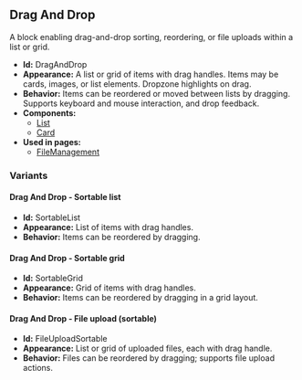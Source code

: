 ## Drag And Drop
A block enabling drag-and-drop sorting, reordering, or file uploads within a list or grid.
- **Id:** DragAndDrop
- **Appearance:** A list or grid of items with drag handles. Items may be cards, images, or list elements. Dropzone highlights on drag.
- **Behavior:** Items can be reordered or moved between lists by dragging. Supports keyboard and mouse interaction, and drop feedback.
- **Components:**
  - [List](../components/List.md)
  - [Card](../components/Card.md)
- **Used in pages:**
  - [FileManagement](../pages/FileManagement.md)
### Variants
#### Drag And Drop - **Sortable list**
- **Id:** SortableList
- **Appearance:** List of items with drag handles.
- **Behavior:** Items can be reordered by dragging.
#### Drag And Drop - **Sortable grid**
- **Id:** SortableGrid
- **Appearance:** Grid of items with drag handles.
- **Behavior:** Items can be reordered by dragging in a grid layout.
#### Drag And Drop - **File upload (sortable)**
- **Id:** FileUploadSortable
- **Appearance:** List or grid of uploaded files, each with drag handle.
- **Behavior:** Files can be reordered by dragging; supports file upload actions.

